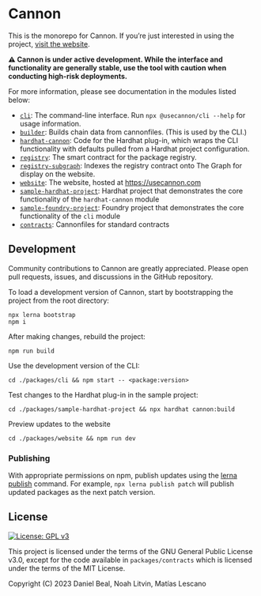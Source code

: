 # Cannon

This is the monorepo for Cannon. If you’re just interested in using the project, [visit the website](https://usecannon.com).

**⚠️ Cannon is under active development. While the interface and functionality are generally stable, use the tool with caution when conducting high-risk deployments.**

For more information, please see documentation in the modules listed below:

- [`cli`](packages/cli): The command-line interface. Run `npx @usecannon/cli --help` for usage information.
- [`builder`](packages/builder): Builds chain data from cannonfiles. (This is used by the CLI.)
- [`hardhat-cannon`](packages/hardhat-cannon): Code for the Hardhat plug-in, which wraps the CLI functionality with defaults pulled from a Hardhat project configuration.
- [`registry`](packages/registry): The smart contract for the package registry.
- [`registry-subgraph`](packages/registry-subgraph): Indexes the registry contract onto The Graph for display on the website.
- [`website`](packages/website): The website, hosted at https://usecannon.com
- [`sample-hardhat-project`](packages/sample-hardhat-project): Hardhat project that demonstrates the core functionality of the `hardhat-cannon` module
- [`sample-foundry-project`](packages/sample-hardhat-project): Foundry project that demonstrates the core functionality of the `cli` module
- [`contracts`](packages/contracts): Cannonfiles for standard contracts

## Development

Community contributions to Cannon are greatly appreciated. Please open pull requests, issues, and discussions in the GitHub repository.

To load a development version of Cannon, start by bootstrapping the project from the root directory:

```
npx lerna bootstrap
npm i
```

After making changes, rebuild the project:

```
npm run build
```

Use the development version of the CLI:

```
cd ./packages/cli && npm start -- <package:version>
```

Test changes to the Hardhat plug-in in the sample project:

```
cd ./packages/sample-hardhat-project && npx hardhat cannon:build
```

Preview updates to the website

```
cd ./packages/website && npm run dev
```

### Publishing

With appropriate permissions on npm, publish updates using the [lerna publish](https://github.com/lerna/lerna/tree/main/commands/publish) command. For example, `npx lerna publish patch` will publish updated packages as the next patch version.

## License

[![License: GPL v3](https://img.shields.io/badge/License-GPLv3-blue.svg)](https://www.gnu.org/licenses/gpl-3.0)

This project is licensed under the terms of the GNU General Public License v3.0, except for the code available in `packages/contracts` which is licensed under the terms of the MIT License.

Copyright (C) 2023 Daniel Beal, Noah Litvin, Matías Lescano
